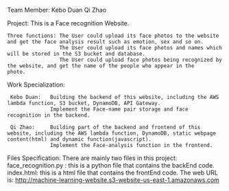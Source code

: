 Team Member: Kebo Duan   Qi Zhao

Project: This is a Face recognition Website. 

    Three functions: The User could upload its face photos to the website and get the face analysis result such as emotion, sex and so on.
                     The User could upload its face photos and names which will be stored in the S3 bucket and database.
                     The User could upload face photos being recognized by the website, and get the name of the people who appear in the                        photo. 
                   
Work Specialization:

     Kebo Duan:   Building the backend of this website, including the AWS lambda function, S3 bucket, DynamoDB, API Gateway.
                  Implement the Face-name pair storage and face recognition in the backend.
                  
     Qi Zhao:     Building part of the backend and frontend of this website, including the AWS lambda function, DynamoDB, static webpage content(html) and dynamic function(javascript). 
                  Implement the Face-analysis function in the frontend.

Files Specification:
There are mainly two files in this project:
     face_recognition.py : this is a python file that contains the backEnd code.
     index.html: this is a html file that contains the frontEnd code.
The web URL is:
 http://machine-learning-website.s3-website-us-east-1.amazonaws.com
